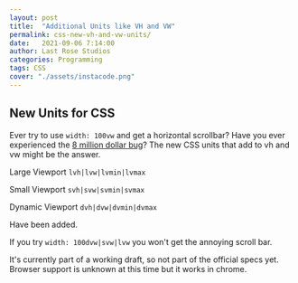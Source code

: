 ```yaml
---
layout: post
title:  "Additional Units like VH and VW"
permalink: css-new-vh-and-vw-units/
date:   2021-09-06 7:14:00
author: Last Rose Studios
categories: Programming
tags: CSS
cover: "./assets/instacode.png"
---
```


## New Units for CSS

Ever try to use `width: 100vw` and get a horizontal scrollbar?
Have you ever experienced the [8 million dollar bug](https://cloudfour.com/thinks/a-bashful-button-worth-8-million/)? The new CSS units that add to vh and vw might be the answer.

Large Viewport `lvh|lvw|lvmin|lvmax`

Small Viewport  `svh|svw|svmin|svmax`

Dynamic Viewport  `dvh|dvw|dvmin|dvmax`

Have been added. 

If you try `width: 100dvw|svw|lvw` you won't get the annoying scroll bar.

It's currently part of a working draft, so not part of the official specs yet.
Browser support is unknown at this time but it works in chrome.